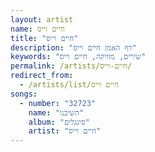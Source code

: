 ```yaml
---
layout: artist
name: חיים וייס
title: "חיים וייס"
description: "דף האמן חיים וייס"
keywords: "שירים, מוזיקה, חיים וייס"
permalink: /artists/חיים-וייס/
redirect_from:
  - /artists/list/חיים וייס
songs:
  - number: "32723"
    name: "השיבנו"
    album: "סינגלים"
    artist: "חיים וייס"
---
```

